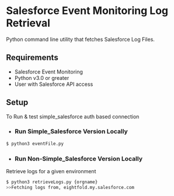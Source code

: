 # Salesforce Event Monitoring Log Retrieval

Python command line utility that fetches Salesforce Log Files.

## Requirements

* Salesforce Event Monitoring
* Python v3.0 or greater
* User with Salesforce API access

## Setup

To Run & test simple_salesforce auth based connection 

* ### Run Simple_Salesforce Version Locally

```sh
$ python3 eventFile.py
```

* ### Run Non-Simple_Salesforce Version Locally

Retrieve logs for a given environment

```sh
$ python3 retrieveLogs.py {orgname}
>>Fetching logs from, eightfold.my.salesforce.com
```

